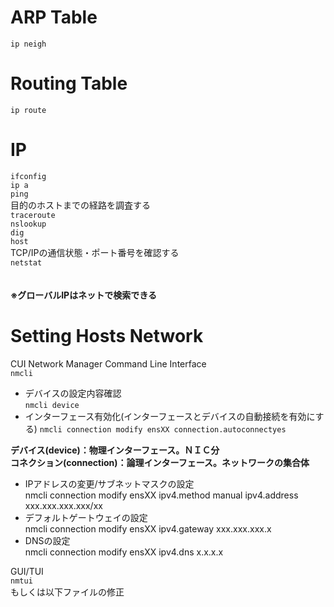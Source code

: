 # ARP Table 
```ip neigh```

# Routing Table
```ip route```

# IP 
```ifconfig```  
```ip a```  
```ping```  
目的のホストまでの経路を調査する  
```traceroute```   
```nslookup```  
```dig```  
```host```  
TCP/IPの通信状態・ポート番号を確認する  
```netstat```  
　　
　　
　　
  
**※グローバルIPはネットで検索できる**

# Setting Hosts Network
CUI Network Manager Command Line Interface  
```nmcli```  
- デバイスの設定内容確認  
```nmcli device```  
- インターフェース有効化(インターフェースとデバイスの自動接続を有効にする)
```nmcli connection modify ensXX connection.autoconnectyes```  

**デバイス(device)：物理インターフェース。ＮＩＣ分**  
**コネクション(connection)：論理インターフェース。ネットワークの集合体**  

- IPアドレスの変更/サブネットマスクの設定  
nmcli connection modify ensXX ipv4.method manual ipv4.address xxx.xxx.xxx.xxx/xx  
- デフォルトゲートウェイの設定  
nmcli connection modify ensXX ipv4.gateway xxx.xxx.xxx.x  
- DNSの設定  
nmcli connection modify ensXX ipv4.dns x.x.x.x  



GUI/TUI  
```nmtui```  
もしくは以下ファイルの修正
```/etc/sysconfig/network-scripts/ifcfg-ensXX  

